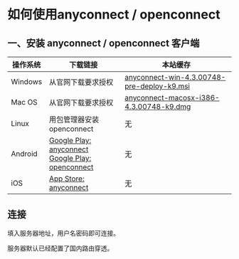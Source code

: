 # 如何使用anyconnect / openconnect

## 一、安装 anyconnect / openconnect 客户端

操作系统 | 下载链接 | 本站缓存
--- | --- | ---
Windows | 从官网下载要求授权 | [anyconnect-win-4.3.00748-pre-deploy-k9.msi](https://files.eduvpn.net/anyconnect-win-4.3.00748-pre-deploy-k9.msi)
Mac OS | 从官网下载要求授权 | [anyconnect-macosx-i386-4.3.00748-k9.dmg](https://files.eduvpn.net/anyconnect-macosx-i386-4.3.00748-k9.dmg)
Linux | 用包管理器安装openconnect | 无
Android | [Google Play: anyconnect](https://play.google.com/store/apps/details?id=com.cisco.anyconnect.vpn.android.avf&hl=zh_CN) <br /> [Google Play: openconnect](https://play.google.com/store/apps/details?id=app.openconnect&hl=zh_CN) | 无
iOS | [App Store: anyconnect](https://itunes.apple.com/cn/app/cisco-anyconnect/id392790924?mt=8) | 无

## 连接

填入服务器地址，用户名密码即可连接。

服务器默认已经配置了国内路由穿透。
